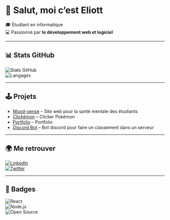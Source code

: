 # 👋 Salut, moi c’est Eliott

🎓 Étudiant en informatique   
💻 Passionné par **le développement web et logiciel**  

---

## 📊 Stats GitHub
![Stats GitHub](https://github-readme-stats.vercel.app/api?username=eliott-colin&show_icons=true&theme=tokyonight)  
![Langages](https://github-readme-stats.vercel.app/api/top-langs/?username=eliott-colin&layout=compact&theme=tokyonight)


---




## 🕹️ Projets
- [Mood-sense](https://github.com/eliott-colin/Mood-sense/) – Site web pour la santé mentale des étudiants 
- [Clickémon](https://github.com/eliott-colin/clicker-game) – Clicker Pokémon
- [Portfolio](https://github.com/eliott-colin/portfolio-vite) – Portfolio
- [Discord Bot](https://github.com/eliott-colin/maxeur) – Bot discord pour faire un classement dans un serveur 

---

## 🌍 Me retrouver
[![LinkedIn](https://img.shields.io/badge/LinkedIn-Eliott-blue?logo=linkedin)](https://linkedin.com/in/eliott-colin)  
[![Twitter](https://img.shields.io/badge/Twitter-@eliott_dev_-1DA1F2?logo=twitter)](https://twitter.com/eliott_dev_)  

---



## 🎨 Badges

![React](https://img.shields.io/badge/React-Frontend-61DAFB?logo=react&style=for-the-badge)  
![Node.js](https://img.shields.io/badge/Node.js-Backend-339933?logo=node.js&style=for-the-badge)  
![Open Source](https://img.shields.io/badge/Open%20Source-Contributor-FF69B4?style=for-the-badge)   


